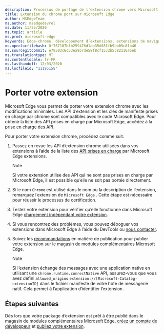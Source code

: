 ```yaml
---
description: Processus de portage de l’extension chrome vers Microsoft Edge.
title: Extension du chrome port sur Microsoft Edge
author: MSEdgeTeam
ms.author: msedgedevrel
ms.date: 11/25/2020
ms.topic: article
ms.prod: microsoft-edge
keywords: Edge-chrome, développement d’extensions, extensions de navigateur, compléments, Centre des partenaires, développeur
ms.openlocfilehash: 0f767107bfb259476d1ab35d081fb9bb05c81b46
ms.sourcegitcommit: e79503c6c53ea9b7de58f8cf1532b5c82116a6eb
ms.translationtype: MT
ms.contentlocale: fr-FR
ms.lasthandoff: 12/03/2020
ms.locfileid: "11195158"
---
```

# Porter votre extension  

Microsoft Edge vous permet de porter votre extension chrome avec les modifications minimales.  Les API d’extension et les clés de manifeste prises en charge par chrome sont compatibles avec le code Microsoft Edge.  Pour obtenir la liste des API prises en charge par Microsoft Edge, accédez à la [prise en charge des API][ExtensionApiSupport].  

Pour porter votre extension chrome, procédez comme suit.  

1.  Passez en revue les API d’extension chrome utilisées dans vos extensions à l’aide de la liste des [API prises en charge][ExtensionApiSupport] par Microsoft Edge extensions.  
    
    > [!NOTE]
    > Si votre extension utilise des API qui ne sont pas prises en charge par Microsoft Edge, il est possible qu’elle ne soit pas portée directement.  
    
1.  Si le nom `Chrome` est utilisé dans le nom ou la description de l’extension, remarquez l’extension de `Microsoft Edge` .  Cette étape est nécessaire pour réussir le processus de certification.  
1.  Testez votre extension pour vérifier qu’elle fonctionne dans Microsoft Edge [chargement indépendant votre extension][ExtensionsGettingStartedExtensionSideloading].  
1.  Si vous rencontrez des problèmes, vous pouvez déboguer vos extensions dans Microsoft Edge à l’aide du DevTools ou [nous contacter][mailtoExtensionMicrosoft].  
1.  Suivez les [recommandations][ExtensionsPublishPublishExtension] en matière de publication pour publier votre extension sur le magasin de modules complémentaires Microsoft Edge.  
    
    > [!NOTE]
    > Si l’extension échange des messages avec une application native en utilisant une `chrome.runtime.connectNative` API, assurez-vous que vous avez défini `allowed_origins` `extension://[Microsoft-Catalog-extensionID]` dans le fichier manifeste de votre hôte de messagerie natif.  Cela permet à l’application d’identifier l’extension.  
    
## Étapes suivantes  

Dès lors que votre package d’extension est prêt à être publié dans le magasin de modules complémentaires Microsoft Edge, [créez un compte de développeur][ExtensionsPublishCreateDevAccount] et [publiez votre extension][ExtensionsPublishPublishExtension].  

<!-- links -->  

[ExtensionApiSupport]: ./api-support.md "Support des API | Documents Microsoft"  
[ExtensionsGettingStartedExtensionSideloading]: ../getting-started/extension-sideloading.md "Charger votre extension | Documents Microsoft"  
[ExtensionsPublishCreateDevAccount]: ../publish/create-dev-account.md "Inscription du développeur | Documents Microsoft"  
[ExtensionsPublishPublishExtension]: ../publish/publish-extension.md "Publier votre extension | Documents Microsoft"  

[ChromeDeveloperWebStorePayments]: https://developer.chrome.com/webstore/one_time_payments "Paiements à la fois | Développeur de chrome"  

[mailtoExtensionMicrosoft]: mailto:ext_dev_support@microsoft.com "ext_dev_support@microsoft.com"  
